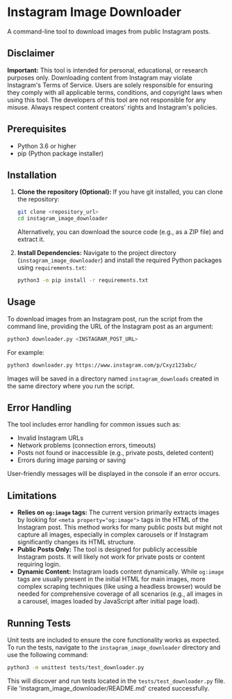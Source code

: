 # Instagram Image Downloader

A command-line tool to download images from public Instagram posts.

## Disclaimer

**Important:** This tool is intended for personal, educational, or research purposes only. Downloading content from Instagram may violate Instagram's Terms of Service. Users are solely responsible for ensuring they comply with all applicable terms, conditions, and copyright laws when using this tool. The developers of this tool are not responsible for any misuse. Always respect content creators' rights and Instagram's policies.

## Prerequisites

- Python 3.6 or higher
- pip (Python package installer)

## Installation

1.  **Clone the repository (Optional):**
    If you have git installed, you can clone the repository:
    ```bash
    git clone <repository_url> 
    cd instagram_image_downloader
    ```
    Alternatively, you can download the source code (e.g., as a ZIP file) and extract it.

2.  **Install Dependencies:**
    Navigate to the project directory (`instagram_image_downloader`) and install the required Python packages using `requirements.txt`:
    ```bash
    python3 -m pip install -r requirements.txt
    ```

## Usage

To download images from an Instagram post, run the script from the command line, providing the URL of the Instagram post as an argument:

```bash
python3 downloader.py <INSTAGRAM_POST_URL>
```

For example:
```bash
python3 downloader.py https://www.instagram.com/p/Cxyz123abc/
```

Images will be saved in a directory named `instagram_downloads` created in the same directory where you run the script.

## Error Handling

The tool includes error handling for common issues such as:
- Invalid Instagram URLs
- Network problems (connection errors, timeouts)
- Posts not found or inaccessible (e.g., private posts, deleted content)
- Errors during image parsing or saving

User-friendly messages will be displayed in the console if an error occurs.

## Limitations

-   **Relies on `og:image` tags:** The current version primarily extracts images by looking for `<meta property="og:image">` tags in the HTML of the Instagram post. This method works for many public posts but might not capture all images, especially in complex carousels or if Instagram significantly changes its HTML structure.
-   **Public Posts Only:** The tool is designed for publicly accessible Instagram posts. It will likely not work for private posts or content requiring login.
-   **Dynamic Content:** Instagram loads content dynamically. While `og:image` tags are usually present in the initial HTML for main images, more complex scraping techniques (like using a headless browser) would be needed for comprehensive coverage of all scenarios (e.g., all images in a carousel, images loaded by JavaScript after initial page load).

## Running Tests

Unit tests are included to ensure the core functionality works as expected. To run the tests, navigate to the `instagram_image_downloader` directory and use the following command:

```bash
python3 -m unittest tests/test_downloader.py
```

This will discover and run tests located in the `tests/test_downloader.py` file.
File 'instagram_image_downloader/README.md' created successfully.
